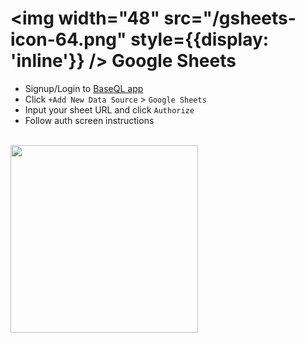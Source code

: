 # <img width="48" src="/gsheets-icon-64.png" style={{display: 'inline'}} /> Google Sheets


- Signup/Login to [BaseQL app](https://app.baseql.com/)
- Click `+Add New Data Source` > `Google Sheets`
- Input your sheet URL and click `Authorize`
- Follow auth screen instructions

<br />
<img width="300" src="/add_gsheets.gif"></img>
